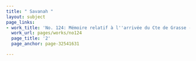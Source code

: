 ```yaml
---
title: " Savanah "
layout: subject
page_links:
- work_title: 'No. 124: Mémoire relatif à l''arrivée du Cte de Grasse - 1781/08/01'
  work_url: pages/works/no124
  page_title: '2'
  page_anchor: page-32541631

---
```

